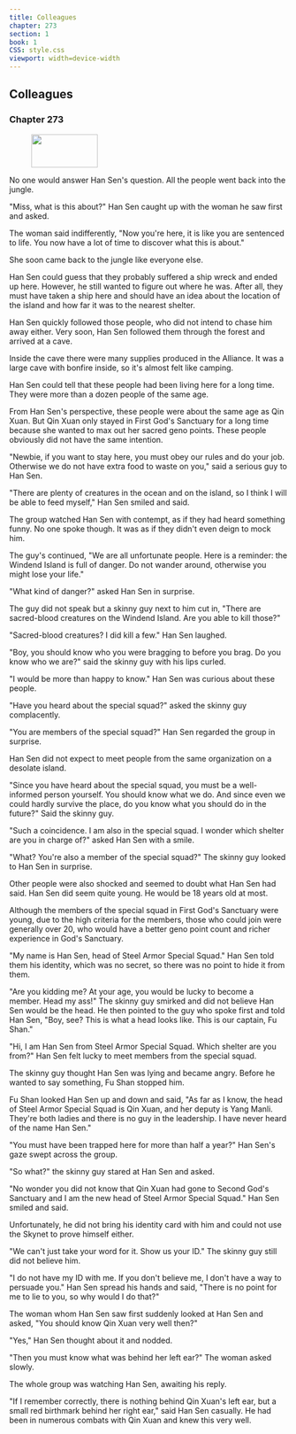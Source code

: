 ```yaml
---
title: Colleagues
chapter: 273
section: 1
book: 1
CSS: style.css
viewport: width=device-width
---
```


## Colleagues

### Chapter 273

<figure>
	<img src="../Images/gem.gif" alt="" id="gem" width="120" height="60" />
</figure>

No one would answer Han Sen's question. All the people went back into the jungle.

"Miss, what is this about?" Han Sen caught up with the woman he saw first and asked.

The woman said indifferently, "Now you're here, it is like you are sentenced to life. You now have a lot of time to discover what this is about."

She soon came back to the jungle like everyone else.

Han Sen could guess that they probably suffered a ship wreck and ended up here. However, he still wanted to figure out where he was. After all, they must have taken a ship here and should have an idea about the location of the island and how far it was to the nearest shelter.

Han Sen quickly followed those people, who did not intend to chase him away either. Very soon, Han Sen followed them through the forest and arrived at a cave.

Inside the cave there were many supplies produced in the Alliance. It was a large cave with bonfire inside, so it's almost felt like camping.

Han Sen could tell that these people had been living here for a long time. They were more than a dozen people of the same age.

From Han Sen's perspective, these people were about the same age as Qin Xuan. But Qin Xuan only stayed in First God's Sanctuary for a long time because she wanted to max out her sacred geno points. These people obviously did not have the same intention.

"Newbie, if you want to stay here, you must obey our rules and do your job. Otherwise we do not have extra food to waste on you," said a serious guy to Han Sen.

"There are plenty of creatures in the ocean and on the island, so I think I will be able to feed myself," Han Sen smiled and said.

The group watched Han Sen with contempt, as if they had heard something funny. No one spoke though. It was as if they didn't even deign to mock him.

The guy's continued, "We are all unfortunate people. Here is a reminder: the Windend Island is full of danger. Do not wander around, otherwise you might lose your life."

"What kind of danger?" asked Han Sen in surprise.

The guy did not speak but a skinny guy next to him cut in, "There are sacred-blood creatures on the Windend Island. Are you able to kill those?"

"Sacred-blood creatures? I did kill a few." Han Sen laughed.

"Boy, you should know who you were bragging to before you brag. Do you know who we are?" said the skinny guy with his lips curled.

"I would be more than happy to know." Han Sen was curious about these people.

"Have you heard about the special squad?" asked the skinny guy complacently.

"You are members of the special squad?" Han Sen regarded the group in surprise.

Han Sen did not expect to meet people from the same organization on a desolate island.

"Since you have heard about the special squad, you must be a well-informed person yourself. You should know what we do. And since even we could hardly survive the place, do you know what you should do in the future?" Said the skinny guy.

"Such a coincidence. I am also in the special squad. I wonder which shelter are you in charge of?" asked Han Sen with a smile.

"What? You're also a member of the special squad?" The skinny guy looked to Han Sen in surprise.

Other people were also shocked and seemed to doubt what Han Sen had said. Han Sen did seem quite young. He would be 18 years old at most.

Although the members of the special squad in First God's Sanctuary were young, due to the high criteria for the members, those who could join were generally over 20, who would have a better geno point count and richer experience in God's Sanctuary.

"My name is Han Sen, head of Steel Armor Special Squad." Han Sen told them his identity, which was no secret, so there was no point to hide it from them.

"Are you kidding me? At your age, you would be lucky to become a member. Head my ass!" The skinny guy smirked and did not believe Han Sen would be the head. He then pointed to the guy who spoke first and told Han Sen, "Boy, see? This is what a head looks like. This is our captain, Fu Shan."

"Hi, I am Han Sen from Steel Armor Special Squad. Which shelter are you from?" Han Sen felt lucky to meet members from the special squad.

The skinny guy thought Han Sen was lying and became angry. Before he wanted to say something, Fu Shan stopped him.

Fu Shan looked Han Sen up and down and said, "As far as I know, the head of Steel Armor Special Squad is Qin Xuan, and her deputy is Yang Manli. They're both ladies and there is no guy in the leadership. I have never heard of the name Han Sen."

"You must have been trapped here for more than half a year?" Han Sen's gaze swept across the group.

"So what?" the skinny guy stared at Han Sen and asked.

"No wonder you did not know that Qin Xuan had gone to Second God's Sanctuary and I am the new head of Steel Armor Special Squad." Han Sen smiled and said.

Unfortunately, he did not bring his identity card with him and could not use the Skynet to prove himself either.

"We can't just take your word for it. Show us your ID." The skinny guy still did not believe him.

"I do not have my ID with me. If you don't believe me, I don't have a way to persuade you." Han Sen spread his hands and said, "There is no point for me to lie to you, so why would I do that?"

The woman whom Han Sen saw first suddenly looked at Han Sen and asked, "You should know Qin Xuan very well then?"

"Yes," Han Sen thought about it and nodded.

"Then you must know what was behind her left ear?" The woman asked slowly.

The whole group was watching Han Sen, awaiting his reply.

"If I remember correctly, there is nothing behind Qin Xuan's left ear, but a small red birthmark behind her right ear," said Han Sen casually. He had been in numerous combats with Qin Xuan and knew this very well.